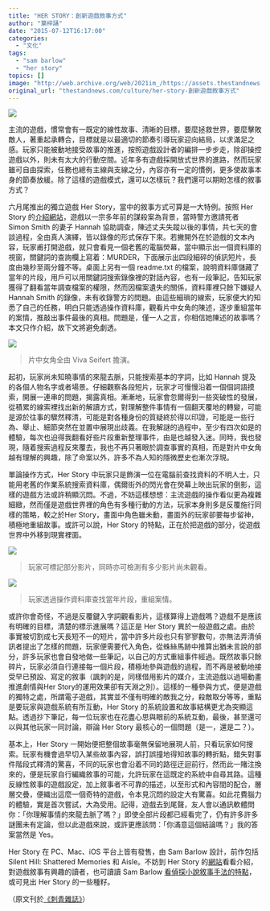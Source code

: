 ```yaml
---
title: "HER STORY：創新遊戲敘事方式"
author: "葉梓誦"
date: "2015-07-12T16:17:00"
categories:
  - "文化"
tags:
  - "sam barlow"
  - "her story"
topics: []
image: "http://web.archive.org/web/2021im_/https://assets.thestandnews.com/media/photos/Her-Story-Artwork-1024x576_vasAN.jpg"
original_url: "thestandnews.com/culture/her-story-創新遊戲敘事方式"
---
```

![](http://web.archive.org/web/2021im_/https://assets.thestandnews.com/media/photos/Her-Story-Artwork-1024x576_vasAN.jpg)

主流的遊戲，慣常會有一既定的線性故事、清晰的目標，要麼拯救世界，要麼擊敗敵人，著重起承轉合，目標就是以最適切的節奏引導玩家迎向結局，以求滿足之感。玩家只能被動地接受故事的推進，按照遊戲設計者的編排一步步走，除卻操控遊戲以外，則未有太大的行動空間。近年多有遊戲採開放式世界的進路，然而玩家雖可自由探索，任務也總有主線與支線之分，內容亦有一定的慣例，更多使故事本身的節奏放緩。除了這樣的遊戲模式，還可以怎樣玩？我們還可以期盼怎樣的敘事方式？

六月尾推出的獨立遊戲 Her Story，當中的敘事方式可算是一大特例。按照 Her Story 的[介紹網站](http://web.archive.org/web/20210710200541/http://www.herstorygame.com/)，遊戲以一宗多年前的謀殺案為背景，當時警方邀請死者 Simon Smith 的妻子 Hannah 協助調查，陳述丈夫失蹤以後的事情，共七天的會談過程，全由真人演繹，皆以錄像的形式保存下來。若撇開外在於遊戲的文本內容，玩家甫打開遊戲，就只會看見一個老舊的電腦熒幕，當中顯示出一個資料庫的視窗，關鍵詞的查詢欄上寫着：MURDER，下面展示出四段細碎的偵訊短片，長度由幾秒至兩分鐘不等。桌面上另有一個 readme.txt 的檔案，說明資料庫儲藏了當年的片段，用戶可以用關鍵詞搜索錄像裡的對話內容，也有一段筆記，告知玩家獲得了翻看當年調查檔案的權限，然而因檔案遺失的關係，資料庫裡只餘下嫌疑人 Hannah Smith 的錄像，未有收錄警方的問題。由這些細瑣的線索，玩家便大約知悉了自己的任務，明白只能透過操作資料庫，觀看片中女角的陳述，逐步重組當年的案情，推敲出事件最後的真相。問題是，僅一人之言，你相信她陳述的故事嗎？本文只作介紹，故下文將避免劇透。

![](http://web.archive.org/web/2021im_/https://assets.thestandnews.com/media/photos/HS_Wide_5lAST.png)
> 片中女角全由 Viva Seifert 擔演。

起初，玩家尚未知曉事情的來龍去脈，只能搜索基本的字詞，比如 Hannah 提及的各個人物名字或者場景。仔細觀察各段短片，玩家才可慢慢沿着一個個詞語摸索，開展一連串的問題，揭露真相。漸漸地，玩家會忽爾得到一些突破性的發展，從積累的線索裡找出新的解讀方式，對理解整件事情有一個翻天覆地的轉變，可能是源於往事的驟然釋清，可能是對各種身份的質疑終於得以印證，可能是一些行為、舉止、細節突然在並置中展現出歧義。在我解謎的過程中，至少有四次如是的體驗，每次也迫得我翻看好些片段重新整理事件，由是也越發入迷。同時，我也發現，隨着搜索過程反來覆去，我也不再只著眼於調查事實的真相，而是對片中女角越有理解的興趣，除了命案以外，許多不為人知的隱微歷史也漸次浮現。

單論操作方式，Her Story 中玩家只是飾演一位在電腦前查找資料的不明人士，只能用老舊的作業系統搜索資料庫，偶爾街外的閃光會在熒幕上映出玩家的倒影，這樣的遊戲方法或許稍顯沉悶。不過，不妨這樣想想：主流遊戲的操作看似更為複雜細緻，然而僅是遊戲世界裡的角色有多種行動的方法，玩家本身則多是反覆施行同樣的策略，較之於Her Story，畫面中角色雖未動，畫面外的玩家卻要每步留神，積極地重組故事。或許可以說，Her Story 的特點，正在於把遊戲的部分，從遊戲世界中外移到現實裡面。

![](http://web.archive.org/web/2021im_/https://assets.thestandnews.com/media/photos/Her-Story-Screenshot-Desktop-A_l2P0x.png)
> 玩家可標記部分影片，同時亦可檢測有多少影片尚未觀看。

![](http://web.archive.org/web/2021im_/https://assets.thestandnews.com/media/photos/Her-Story-Screenshot-Desktop-B_jogfA.jpg)
> 玩家透過操作資料庫查找當年片段，重組案情。

或許你會奇怪，不過是反覆鍵入字詞觀看影片，這樣算得上遊戲嗎？遊戲不是應該有明確的目標，清楚的標示進展嗎？這正是 Her Story 異於一般遊戲之處。由於事實被切割成七天長短不一的短片，當中許多片段也只有寥寥數句，亦無法弄清偵訊者提出了怎樣的問題，玩家便需要代入角色，從蛛絲馬跡中推算出猶未言說的部分，許多玩家也會自發地做一些筆記，以自己的方式重組事件經過。既然故事只餘碎片，玩家必須自行連接每一個片段，積極地參與遊戲的過程，而不再是被動地接受早已預設、寫定的敘事（諷刺的是，同樣借用影片的媒介，主流遊戲以過場動畫推進劇情與Her Story的運用效果卻有天淵之別）。這樣的一種參與方式，便是遊戲的獨特之處，所謂電子遊戲，其實並不僅有明確的敵我之分，殺敵取分等等，重點是要玩家與遊戲系統有所互動，Her Story 的系統設置和故事結構更尤為突顯這點。透過抄下筆記，每一位玩家也在花盡心思與眼前的系統互動，最後，甚至還可以與其他玩家一同討論，辯論 Her Story 最核心的一個問題（是一，還是二？）。

基本上，Her Story 一開始便把整個故事毫無保留地展現人前，只看玩家如何搜索。玩家有機會過早切入某些故事內容，誤打誤撞地得知故事的轉折點，錯失對事件階段式釋清的驚喜，不同的玩家也會沿着不同的路徑迂迴前行，然而此一賭注換來的，便是玩家自行編織敘事的可能，允許玩家在這既定的系統中自尋其路。這種反線性敘事的遊戲設定，加上敘事者不可靠的描述，以至形式和內容間的配合，層層交疊，便織出這麼一個奇特的遊戲，令本見沉悶的設定大有驚喜。如此花費腦力的體驗，實是首次嘗試，大為受用。記得，遊戲去到尾聲，友人會以通訊軟體問你：「你理解事情的來龍去脈了嗎？」即使全部片段都已經看完了，仍有許多許多謎團未有定論，但以此遊戲來說，或許更應該問：「你滿意這個結論嗎？」我的答案當然是 Yes。

Her Story 在 PC、Mac、iOS 平台上皆有發售，由 Sam Barlow 設計，前作包括 Silent Hill: Shattered Memories 和 Aisle。不妨到 Her Story 的[網站](http://web.archive.org/web/20210710200541/http://www.herstorygame.com/)看看介紹，對遊戲敘事有興趣的讀者，也可讀讀 Sam Barlow [看偵探小說敘事手法的特點](http://web.archive.org/web/20210710200541/http://www.herstorygame.com/detective-stories/)，或可見出 Her Story 的一些種籽。

（原文刊於[《刺青雜誌》](http://web.archive.org/web/20210710200541/http://www.punchmagazine.hk/2015/her-story-%E5%89%B5%E6%96%B0%E9%81%8A%E6%88%B2%E6%95%98%E4%BA%8B%E6%96%B9%E5%BC%8F/)）